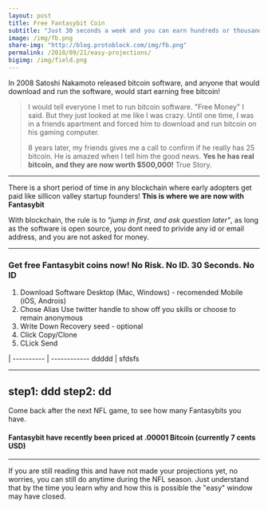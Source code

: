 ```yaml
---
layout: post
title: Free Fantasybit Coin
subtitle: "Just 30 seconds a week and you can earn hundreds or thousands of Fantasybit, a cryptocurrency based on NFL statistics and a token of fanasy football skill"
image: /img/fb.png
share-img: "http://blog.protoblock.com/img/fb.png"
permalink: /2018/09/21/easy-projections/
bigimg: /img/field.png
---
```


In 2008 Satoshi Nakamoto released bitcoin software, and anyone that would download and run the software, would start earning free bitcoin! 

> I would tell everyone I met to run bitcoin software. "Free Money" I said. But they just looked at me like I was crazy. Until one time, I was in a friends apartment and forced him to download and run bitcoin on his gaming computer.
>
> 8 years later, my friends gives me a call to confirm if he really has 25 bitcoin. He is amazed when I tell him the good news. **Yes he has real bitcoin, and they are now worth $500,000!** True Story.

----

There is a short period of time in any blockchain where early adopters get paid like sillicon valley startup founders! **This is where we are now with Fantasybit** 

With blockchain, the rule is to *"jump in first, and ask question later"*, as long as the software is open source, you dont need to privide any id or email address, and you are not asked for money. 

----

### Get free Fantasybit coins now! No Risk. No ID. 30 Seconds. No ID

1. Download Software
 Desktop (Mac, Windows) - recomended
 Mobile (iOS, Androis) 
2. Chose Alias 
 Use twitter handle to show off you skills or choose to remain anonymous
3. Write Down Recovery seed - optional 
4. Click Copy/Clone
5. CLick Send 

|
---------- | ------------
ddddd | sfdsfs

---
step1: ddd
step2: dd
---


Come back after the next NFL game, to see how many Fantasybits you have. 

#### Fantasybit have recently been priced at .00001 Bitcoin (currently 7 cents USD) 

---

If you are still reading this and have not made your projections yet, no worries, you can still do anytime during the NFL season. Just understand that by the time you learn why and how this is possible the "easy" window may have closed. 

